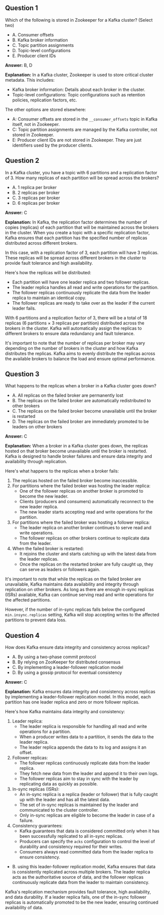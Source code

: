 ## Question 1

Which of the following is stored in Zookeeper for a Kafka cluster? (Select two)

- A. Consumer offsets
- B. Kafka broker information
- C. Topic partition assignments
- D. Topic-level configurations
- E. Producer client IDs

**Answer:** B, D

**Explanation:**
In a Kafka cluster, Zookeeper is used to store critical cluster metadata. This includes:

- Kafka broker information: Details about each broker in the cluster.
- Topic-level configurations: Topic configurations such as retention policies, replication factors, etc.

The other options are stored elsewhere:

- A: Consumer offsets are stored in the `__consumer_offsets` topic in Kafka itself, not in Zookeeper.
- C: Topic partition assignments are managed by the Kafka controller, not stored in Zookeeper.
- E: Producer client IDs are not stored in Zookeeper. They are just identifiers used by the producer clients.

## Question 2

In a Kafka cluster, you have a topic with 6 partitions and a replication factor of 3. How many replicas of each partition will be spread across the brokers?

- A. 1 replica per broker
- B. 2 replicas per broker
- C. 3 replicas per broker
- D. 6 replicas per broker

**Answer:** C

**Explanation:**
In Kafka, the replication factor determines the number of copies (replicas) of each partition that will be maintained across the brokers in the cluster. When you create a topic with a specific replication factor, Kafka ensures that each partition has the specified number of replicas distributed across different brokers.

In this case, with a replication factor of 3, each partition will have 3 replicas. These replicas will be spread across different brokers in the cluster to provide fault tolerance and high availability.

Here's how the replicas will be distributed:

- Each partition will have one leader replica and two follower replicas.
- The leader replica handles all read and write operations for the partition.
- The follower replicas continuously replicate the data from the leader replica to maintain an identical copy.
- The follower replicas are ready to take over as the leader if the current leader fails.

With 6 partitions and a replication factor of 3, there will be a total of 18 replicas (6 partitions × 3 replicas per partition) distributed across the brokers in the cluster. Kafka will automatically assign the replicas to different brokers to ensure data redundancy and fault tolerance.

It's important to note that the number of replicas per broker may vary depending on the number of brokers in the cluster and how Kafka distributes the replicas. Kafka aims to evenly distribute the replicas across the available brokers to balance the load and ensure optimal performance.

## Question 3

What happens to the replicas when a broker in a Kafka cluster goes down?

- A. All replicas on the failed broker are permanently lost
- B. The replicas on the failed broker are automatically redistributed to other brokers
- C. The replicas on the failed broker become unavailable until the broker is restarted
- D. The replicas on the failed broker are immediately promoted to be leaders on other brokers

**Answer:** C

**Explanation:**
When a broker in a Kafka cluster goes down, the replicas hosted on that broker become unavailable until the broker is restarted. Kafka is designed to handle broker failures and ensure data integrity and availability through replication.

Here's what happens to the replicas when a broker fails:

1. The replicas hosted on the failed broker become inaccessible.
2. For partitions where the failed broker was hosting the leader replica:
   - One of the follower replicas on another broker is promoted to become the new leader.
   - Clients (producers and consumers) automatically reconnect to the new leader replica.
   - The new leader starts accepting read and write operations for the partition.
3. For partitions where the failed broker was hosting a follower replica:
   - The leader replica on another broker continues to serve read and write operations.
   - The follower replicas on other brokers continue to replicate data from the leader.
4. When the failed broker is restarted:
   - It rejoins the cluster and starts catching up with the latest data from the leader replicas.
   - Once the replicas on the restarted broker are fully caught up, they can serve as leaders or followers again.

It's important to note that while the replicas on the failed broker are unavailable, Kafka maintains data availability and integrity through replication on other brokers. As long as there are enough in-sync replicas (ISRs) available, Kafka can continue serving read and write operations for the affected partitions.

However, if the number of in-sync replicas falls below the configured `min.insync.replicas` setting, Kafka will stop accepting writes to the affected partitions to prevent data loss.

## Question 4

How does Kafka ensure data integrity and consistency across replicas?

- A. By using a two-phase commit protocol
- B. By relying on ZooKeeper for distributed consensus
- C. By implementing a leader-follower replication model
- D. By using a gossip protocol for eventual consistency

**Answer:** C

**Explanation:**
Kafka ensures data integrity and consistency across replicas by implementing a leader-follower replication model. In this model, each partition has one leader replica and zero or more follower replicas.

Here's how Kafka maintains data integrity and consistency:

1. Leader replica:
   - The leader replica is responsible for handling all read and write operations for a partition.
   - When a producer writes data to a partition, it sends the data to the leader replica.
   - The leader replica appends the data to its log and assigns it an offset.
2. Follower replicas:
   - The follower replicas continuously replicate data from the leader replica.
   - They fetch new data from the leader and append it to their own logs.
   - The follower replicas aim to stay in sync with the leader by replicating data as quickly as possible.
3. In-sync replicas (ISRs):
   - An in-sync replica is a replica (leader or follower) that is fully caught up with the leader and has all the latest data.
   - The set of in-sync replicas is maintained by the leader and communicated to the cluster controller.
   - Only in-sync replicas are eligible to become the leader in case of a failure.
4. Consistency guarantees:
   - Kafka guarantees that data is considered committed only when it has been successfully replicated to all in-sync replicas.
   - Producers can specify the `acks` configuration to control the level of durability and consistency required for their writes.
   - Consumers always read committed data from the leader replica to ensure consistency.

- B. using this leader-follower replication model, Kafka ensures that data is consistently replicated across multiple brokers. The leader replica acts as the authoritative source of data, and the follower replicas continuously replicate data from the leader to maintain consistency.

Kafka's replication mechanism provides fault tolerance, high availability, and data durability. If a leader replica fails, one of the in-sync follower replicas is automatically promoted to be the new leader, ensuring continued availability of data.
